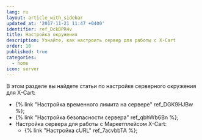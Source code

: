 ```yaml
---
lang: ru
layout: article_with_sidebar
updated_at: '2017-11-21 11:47 +0400'
identifier: ref_DckDPR4v
title: Настройка окружения
description: Узнайте, как настроить сервер для работы с X-Cart
order: 10
published: true
categories:
  - home
icon: server
---
```

В этом разделе вы найдете статьи по настройке серверного окружения для X-Cart:

*   {% link "Настройка временного лимита на сервере" ref_DGK9HJBw %};
*   {% link "Настройка безопасности сервера" ref_qbhWb6Bn %};
*   Настройка сервера для работы с Маркетплейсом X-Cart: 
    *   {% link "Настройка cURL" ref_7acvbbTA %};
